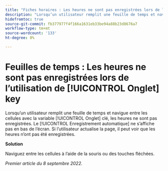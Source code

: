```yaml
---
title: "Fiches horaires : Les heures ne sont pas enregistrées lors de l’utilisation de la touche de tabulation"
description: "Lorsqu’un utilisateur remplit une feuille de temps et navigue entre les cellules à l’aide de la touche de tabulation, les heures ne sont pas enregistrées. La notification d’enregistrement automatique n’apparaît pas en bas de l’écran. Si l’utilisateur actualise la page, il peut voir que les heures n’ont pas été enregistrées."
hidefromtoc: true
source-git-commit: fb377977f4f166a1631eb33be94a88b23d8676a7
workflow-type: tm+mt
source-wordcount: '133'
ht-degree: 0%

---
```



# Feuilles de temps : Les heures ne sont pas enregistrées lors de l’utilisation de [!UICONTROL Onglet] key

Lorsqu’un utilisateur remplit une feuille de temps et navigue entre les cellules avec la variable [!UICONTROL Onglet] clé, les heures ne sont pas enregistrées. Le [!UICONTROL Enregistrement automatique] ne s’affiche pas en bas de l’écran. Si l’utilisateur actualise la page, il peut voir que les heures n’ont pas été enregistrées.

**Solution**

Naviguez entre les cellules à l’aide de la souris ou des touches fléchées.

_Premier article du 8 septembre 2022._

